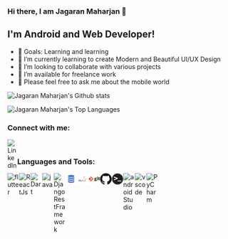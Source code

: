 ### Hi there, I am Jagaran Maharjan 👋

## I'm Android and Web Developer!

- 🥅 Goals: Learning and learning
- 🌱 I’m currently learning to create Modern and Beautiful UI/UX Design
- 👯 I’m looking to collaborate with various projects
- 👯 I’m available for freelance work
- 💬 Please feel free to ask me about the mobile world

![Jagaran Maharjan's Github stats](https://github-readme-stats.vercel.app/api?username=JagaranMaharjan&show_icons=true&count_private=true&theme=algolia)

![Jagaran Maharjan's Top Languages](https://github-readme-stats.vercel.app/api/top-langs/?username=JagaranMaharjan&layout=compact&theme=algolia)

### Connect with me:

[<img align="left" alt="LinkedIn" width="22px" src="https://image.flaticon.com/icons/svg/174/174857.svg" />](https://www.linkedin.com/in/jagaran-maharjan-aa490218b/)

<br />

### Languages and Tools:

<img align="left" alt="flutter" width="26px" src="https://www.kindpng.com/picc/m/355-3557482_flutter-logo-png-transparent-png.png" />
<img align="left" alt="ReactJs" width="26px" src="https://analyticsindiamag.com/wp-content/uploads/2021/01/pasted-image-0-2.png" />
<img align="left" alt="Dart" width="26px" src="https://w7.pngwing.com/pngs/595/79/png-transparent-dart-programming-language-flutter-object-oriented-programming-flutter-logo-class-fauna-bird.png" />
<img align="left" alt="java" width="26px" src="https://w7.pngwing.com/pngs/917/862/png-transparent-java-programmer-computer-programming-logo-others-miscellaneous-text-logo.png" />
<img align="left" alt="DjangoRestFramework" width="26px" src="https://www.django-rest-framework.org/img/logo.png" />
<img align="left" alt="sql" width="26px" src="https://raw.githubusercontent.com/github/explore/80688e429a7d4ef2fca1e82350fe8e3517d3494d/topics/sql/sql.png" />
<img align="left" alt="mysql" width="26px" src="https://raw.githubusercontent.com/github/explore/80688e429a7d4ef2fca1e82350fe8e3517d3494d/topics/mysql/mysql.png" />
<img align="left" alt="git" width="26px" src="https://raw.githubusercontent.com/github/explore/80688e429a7d4ef2fca1e82350fe8e3517d3494d/topics/git/git.png" />
<img align="left" alt="github" width="26px" src="https://raw.githubusercontent.com/github/explore/78df643247d429f6cc873026c0622819ad797942/topics/github/github.png" />
<img align="left" alt="html5" width="26px" src="https://raw.githubusercontent.com/github/explore/80688e429a7d4ef2fca1e82350fe8e3517d3494d/topics/terminal/terminal.png" />
<img align="left" alt="androidStudio" width="26px" src="https://www.androidpolice.com/wp-content/uploads/2020/10/10/android-studio-logo-hero_ITvLb9SXwyXu.png" />
<img align="left" alt="vscode" width="26px" src="https://www.tmssoftware.com/images/visualstudiocodelogo.png" />
<img align="left" alt="PyCharm" width="26px" src="https://pbs.twimg.com/profile_images/1206603239791218688/0AwZ0m6W_400x400.jpg" />
<br />
